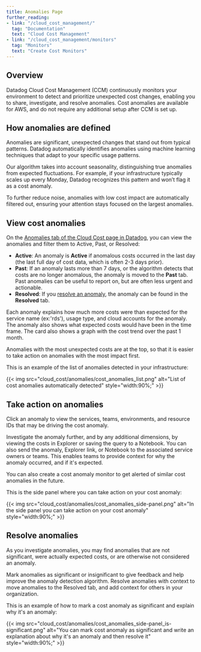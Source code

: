```yaml
---
title: Anomalies Page
further_reading:
- link: "/cloud_cost_management/"
  tag: "Documentation"
  text: "Cloud Cost Management"
- link: "/cloud_cost_management/monitors"
  tag: "Monitors"
  text: "Create Cost Monitors"
---
```


## Overview

Datadog Cloud Cost Management (CCM) continuously monitors your environment to detect and prioritize unexpected cost changes, enabling you to share, investigate, and resolve anomalies. Cost anomalies are available for AWS, and do not require any additional setup after CCM is set up.

## How anomalies are defined

Anomalies are significant, unexpected changes that stand out from typical patterns. Datadog automatically identifies anomalies using machine learning techniques that adapt to your specific usage patterns.

Our algorithm takes into account seasonality, distinguishing true anomalies from expected fluctuations. For example, if your infrastructure typically scales up every Monday, Datadog recognizes this pattern and won’t flag it as a cost anomaly.

To further reduce noise, anomalies with low cost impact are automatically filtered out, ensuring your attention stays focused on the largest anomalies.

[1]: https://app.datadoghq.com/cost/analyze/anomalies

## View cost anomalies

On the [Anomalies tab of the Cloud Cost page in Datadog][1], you can view the anomalies and filter them to Active, Past, or Resolved:
- **Active**: An anomaly is **Active** if anomalous costs occurred in the last day (the last full day of cost data, which is often 2-3 days prior).
- **Past**: If an anomaly lasts more than 7 days, or the algorithm detects that costs are no longer anomalous, the anomaly is moved to the **Past** tab. Past anomalies can be useful to report on, but are often less urgent and actionable.
- **Resolved**: If you [resolve an anomaly](#resolve-anomalies), the anomaly can be found in the **Resolved** tab.

Each anomaly explains how much more costs were than expected for the service name (ex:'rds'), usage type, and cloud accounts for the anomaly. The anomaly also shows what expected costs would have been in the time frame. The card also shows a graph with the cost trend over the past 1 month.

Anomalies with the most unexpected costs are at the top, so that it is easier to take action on anomalies with the most impact first.

This is an example of the list of anomalies detected in your infrastructure:

{{< img src="cloud_cost/anomalies/cost_anomalies_list.png" alt="List of cost anomalies automatically detected" style="width:90%;" >}}

## Take action on anomalies

Click an anomaly to view the services, teams, environments, and resource IDs that may be driving the cost anomaly.

Investigate the anomaly further, and by any additional dimensions, by viewing the costs in Explorer or saving the query to a Notebook. You can also send the anomaly, Explorer link, or Notebook to the associated service owners or teams. This enables teams to provide context for why the anomaly occurred, and if it's expected.

You can also create a cost anomaly monitor to get alerted of similar cost anomalies in the future.

This is the side panel where you can take action on your cost anomaly:

{{< img src="cloud_cost/anomalies/cost_anomalies_side-panel.png" alt="In the side panel you can take action on your cost anomaly" style="width:90%;" >}}

## Resolve anomalies

As you investigate anomalies, you may find anomalies that are not significant, were actually expected costs, or are otherwise not considered an anomaly.

Mark anomalies as significant or insignificant to give feedback and help improve the anomaly detection algorithm. Resolve anomalies with context to move anomalies to the Resolved tab, and add context for others in your organization.

This is an example of how to mark a cost anomaly as significant and explain why it's an anomaly:

{{< img src="cloud_cost/anomalies/cost_anomalies_side-panel_is-significant.png" alt="You can mark cost anomaly as significant and write an explanation about why it's an anomaly  and then resolve it" style="width:90%;" >}}
